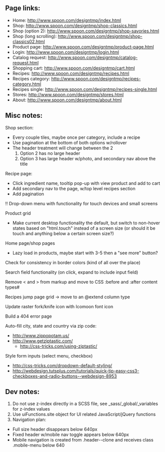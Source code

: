 Page links:
-----------

 - Home: http://www.spoon.com/designtmp/index.html
 - Shop: http://www.spoon.com/designtmp/shop-classics.html
 - Shop (option 2): http://www.spoon.com/designtmp/shop-savories.html
 - Shop (long scrolling): http://www.spoon.com/designtmp/shop-classics02.html
 - Product page: http://www.spoon.com/designtmp/product-page.html
 - Login: http://www.spoon.com/designtmp/login.html
 - Catalog request: http://www.spoon.com/designtmp/catalog-request.html
 - Shopping cart: http://www.spoon.com/designtmp/cart.html
 - Recipes: http://www.spoon.com/designtmp/recipes.html
 - Recipes category: http://www.spoon.com/designtmp/recipes-category.html
 - Recipes single: http://www.spoon.com/designtmp/recipes-single.html
 - Stores: http://www.spoon.com/designtmp/stores.html
 - About: http://www.spoon.com/designtmp/about.html


Misc notes:
-----------

Shop section:
 - Every couple tiles, maybe once per category, include a recipe
 - Use pagination at the bottom of both options w/rollover
 - The header treatment will change between the 2
 	1) Option 2 has no large header
 	2) Option 3 has large header w/photo, and secondary nav above the title

Recipe page:
 - Click ingredient name, tooltip pop-up with view product and add to cart
 - Add secondary nav to the page, w/top level recipes section
 - Add pagination

!! Drop-down menu with functionality for touch devices and small screens

Product grid
 - Make current desktop functionality the default, but switch to non-hover states based on "html.touch" instead of a screen size (or should it be touch and anything below a certain screen size?)

Home page/shop pages
 - Lazy load in products, maybe start with 3-5 then a "see more" button?

Check for consistency in border colors (kind of all over the place)

Search field functionality (on click, expand to include input field)

Remove < and > from markup and move to CSS :before and :after content types#

Recipes jump page grid -> move to an @extend column type

Update raster fork/knife icon with Icomoon font icon

Build a 404 error page

Auto-fill city, state and country via zip code:
 - http://www.zippopotam.us/
 - http://www.getziptastic.com/
 	- http://css-tricks.com/using-ziptastic/

Style form inputs (select menu, checkbox)
 - http://css-tricks.com/dropdown-default-styling/
 - http://webdesign.tutsplus.com/tutorials/quick-tip-easy-css3-checkboxes-and-radio-buttons--webdesign-8953



Dev notes:
----------

1. Do not use z-index directly in a SCSS file, see _sass/_global/_variables for z-index values
2. Use uiFunctions.site object for UI related JavaScript/jQuery functions
3. Navigation plan:
 - Full size header disappears below 640px
 - Fixed header w/mobile nav toggle appears below 640px
 - Mobile navigation is created from .header--clone and receives class .mobile-menu below 640